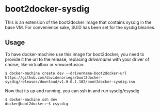 # boot2docker-sysdig

This is an extension of the boot2docker image that contains sysdig in the base VM. For convenience sake, SUID has been set for the sysdig binaries. 

## Usage
To have docker-machine use this image for boot2docker, you need to provide it the url to the release, replacing _drivername_ with your driver of choise, like virtualbox or vmwarefusion.

    $ docker-machine create dev --drivername-boot2docker-url https://github.com/davidmnoriega/boot2docker-sysdig/releases/download/v1.0-0.1.102/boot2docker-sysdig.iso

Now that its up and running, you can ssh in and run sysdig/csysdig

    $ docker-machine ssh dev
    docker@boot2docker:~$ csysdig
